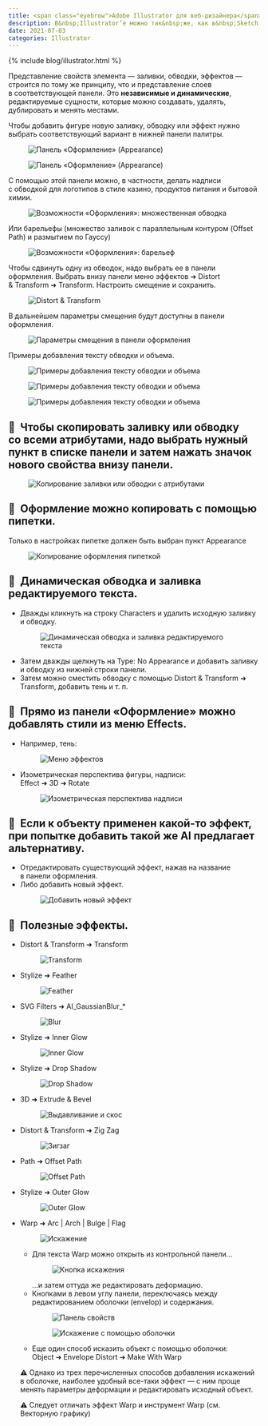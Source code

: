 ```yaml
---
title: <span class="eyebrow">Adobe Illustrator для веб-дизайнера</span> 9.3)&nbsp;«Оформление» (Appearance)&nbsp;— палитра и&nbsp;раздел палитры «Свойства»
description: В&nbsp;Illustrator’е можно так&nbsp;же, как в&nbsp;Sketch’е и&nbsp;Figm’е применять к&nbsp;фигуре несколько заливок и&nbsp;обводок (обводки, кстати, могут быть градиентными). Делается это в&nbsp;палитре Appearance.
date: 2021-07-03
categories: Illustrator
---
```


{% include blog/illustrator.html %}

<p>Представление свойств элемента&nbsp;— заливки, обводки, эффектов&nbsp;— строится по&nbsp;тому&nbsp;же принципу, что и&nbsp;представление слоев в&nbsp;соответствующей панели. Это <b>независимые и&nbsp;динамические</b>, редактируемые сущности, которые можно создавать, удалять, дублировать и&nbsp;менять местами.</p>
<p>Чтобы добавить фигуре новую заливку, обводку или эффект нужно выбрать соответствующий вариант в&nbsp;нижней панели палитры.</p>
<figure><img src="{{ site.assets }}/img/blog/2021/07-03/01-appearance.png" alt="Панель «Оформление» (Appearance)"></figure>
<figure><img src="{{ site.assets }}/img/blog/2021/07-03/02-appearance.png" alt="Панель «Оформление» (Appearance)"></figure>
<p>С&nbsp;помощью этой панели можно, в&nbsp;частности, делать надписи с&nbsp;обводкой для логотипов в&nbsp;стиле казино, продуктов питания и&nbsp;бытовой химии.</p>
<figure><img src="{{ site.assets }}/img/blog/2021/07-03/03-twix.png" alt="Возможности «Оформления»: множественная обводка"></figure>
<p>Или барельефы (множество заливок с&nbsp;параллельным контуром (Offset Path) и&nbsp;размытием по&nbsp;Гауссу)</p>
<figure><img src="{{ site.assets }}/img/blog/2021/07-03/04-emboss.png" alt="Возможности «Оформления»: барельеф"></figure>
<p>Чтобы сдвинуть одну из&nbsp;обводок, надо выбрать ее&nbsp;в&nbsp;панели оформления. Выбрать внизу панели меню эффектов ➜ Distort &amp;&nbsp;Transform ➜ Transform. Настроить смещение и&nbsp;сохранить.</p>
<figure><img src="{{ site.assets }}/img/blog/2021/07-03/05-transform-effect.png" alt="Distort &amp; Transform"></figure>
<p>В&nbsp;дальнейшем параметры смещения будут доступны в&nbsp;панели оформления.</p>
<figure><img src="{{ site.assets }}/img/blog/2021/07-03/06-appearance-attributes.png" alt="Параметры смещения в панели оформления"></figure>
<p>Примеры добавления тексту обводки и&nbsp;объема.</p>
<figure><img src="{{ site.assets }}/img/blog/2021/07-03/07-blend-options.png" alt="Примеры добавления тексту обводки и объема"></figure>
<figure><img src="{{ site.assets }}/img/blog/2021/07-03/08-swatches.png" alt="Примеры добавления тексту обводки и объема"></figure>
<figure><img src="{{ site.assets }}/img/blog/2021/07-03/09-boom.png" alt="Примеры добавления тексту обводки и объема"></figure>

<h2 class="main-subhead is-smaller">🔵&nbsp;&nbsp;Чтобы скопировать заливку или обводку со&nbsp;всеми атрибутами, надо выбрать нужный пункт в&nbsp;списке панели и&nbsp;затем нажать значок нового свойства внизу панели.</h2>
<figure><img src="{{ site.assets }}/img/blog/2021/07-03/10-copy-stroke.png" alt="Копирование заливки или обводки с атрибутами"></figure>

<h2 class="main-subhead is-smaller">🔵&nbsp;&nbsp;Оформление можно копировать с&nbsp;помощью пипетки.</h2>
<p>Только в&nbsp;настройках пипетке должен быть выбран пункт Appearance</p>
<figure><img src="{{ site.assets }}/img/blog/2021/07-03/11-eyedropper-options.png" alt="Копирование оформления пипеткой"></figure>

<h2 class="main-subhead is-smaller">🔵&nbsp;&nbsp;Динамическая обводка и&nbsp;заливка редактируемого текста.</h2>
<ul>
  <li>
    Дважды кликнуть на&nbsp;строку Characters и&nbsp;удалить исходную заливку и&nbsp;обводку.
    <figure><img src="{{ site.assets }}/img/blog/2021/07-03/12-text-stroke-fill.png" alt="Динамическая обводка и заливка редактируемого текста"></figure>
  </li>
  <li>Затем дважды щелкнуть на&nbsp;Type: No&nbsp;Appearance и&nbsp;добавить заливку и&nbsp;обводку из&nbsp;нижней строки панели.</li>
  <li>Затем можно сместить обводку с&nbsp;помощью Distort &amp;&nbsp;Transform ➜ Transform, добавить тень и&nbsp;т.&nbsp;п.</li>
</ul>

<h2 class="main-subhead is-smaller">🔵&nbsp;&nbsp;Прямо из&nbsp;панели «Оформление» можно добавлять стили из&nbsp;меню Effects. </h2>
<ul>
  <li>
    Например, тень:
    <figure><img src="{{ site.assets }}/img/blog/2021/07-03/13-illustrator-effects.png" alt="Меню эффектов"></figure>
  </li>
  <li>
    Изометрическая перспектива фигуры, надписи:<br>
    Effect ➜ 3D ➜ Rotate
    <figure><img src="{{ site.assets }}/img/blog/2021/07-03/14-isometric.png" alt="Изометрическая перспектива надписи"></figure>
  </li>
</ul>


<h2 class="main-subhead is-smaller">🔵&nbsp;&nbsp;Если к&nbsp;объекту применен какой-то эффект, при попытке добавить такой&nbsp;же AI&nbsp;предлагает альтернативу.</h2>
<ul>
  <li>Отредактировать существующий эффект, нажав на&nbsp;название в&nbsp;панели оформления.</li>
  <li>
    Либо добавить новый эффект.
    <figure><img src="{{ site.assets }}/img/blog/2021/07-03/15-appearance-graphic-styles.png" alt="Добавить новый эффект"></figure>
  </li>
</ul>


<h2 class="main-subhead is-smaller">🔵&nbsp;&nbsp;Полезные эффекты.</h2>
<ul>
  <li>
    Distort &amp;&nbsp;Transform ➜ Transform
    <figure><img src="{{ site.assets }}/img/blog/2021/07-03/16-stroke-transform.png" alt="Transform"></figure>
  </li>
  <li>
    Stylize ➜ Feather
    <figure><img src="{{ site.assets }}/img/blog/2021/07-03/17-feather.png" alt="Feather"></figure>
  </li>
  <li>
    SVG Filters ➜ AI_GaussianBlur_*
    <figure><img src="{{ site.assets }}/img/blog/2021/07-03/18-blur.png" alt="Blur"></figure>
  </li>
  <li>
    Stylize ➜ Inner Glow
    <figure><img src="{{ site.assets }}/img/blog/2021/07-03/19-inner-glow.png" alt="Inner Glow"></figure>
  </li>
  <li>
    Stylize ➜ Drop Shadow
    <figure><img src="{{ site.assets }}/img/blog/2021/07-03/20-drop-shadow.png" alt="Drop Shadow"></figure>
  </li>
  <li>
    3D ➜ Extrude &amp;&nbsp;Bevel
    <figure><img src="{{ site.assets }}/img/blog/2021/07-03/21-extrude-bevel-options.png" alt="Выдавливание и скос"></figure>
  </li>
  <li>
    Distort &amp;&nbsp;Transform ➜ Zig Zag
    <figure><img src="{{ site.assets }}/img/blog/2021/07-03/22-zig-zag.png" alt="Зигзаг"></figure>
  </li>
  <li>
    Path ➜ Offset Path
    <figure><img src="{{ site.assets }}/img/blog/2021/07-03/23-offset-path.png" alt="Offset Path"></figure>
  </li>
  <li>
    Stylize ➜ Outer Glow
    <figure><img src="{{ site.assets }}/img/blog/2021/07-03/24-outer-glow.png" alt="Outer Glow"></figure>
  </li>
  <li>
    Warp ➜ Arc&nbsp;| Arch&nbsp;| Bulge&nbsp;| Flag
    <figure><img src="{{ site.assets }}/img/blog/2021/07-03/25-warp-options.png" alt="Искажение"></figure>
    <ul>
      <li>
        Для текста Warp можно открыть из&nbsp;контрольной панели...
        <figure><img src="{{ site.assets }}/img/blog/2021/07-03/26-paragraph-warp.png" alt="Кнопка искажения"></figure>
        ...и затем оттуда&nbsp;же редактировать деформацию.
      </li>
      <li>
        Кнопками в&nbsp;левом углу панели, переключаясь между редактированием оболочки (envelop) и&nbsp;содержания.
        <figure><img src="{{ site.assets }}/img/blog/2021/07-03/27-envelop-warp.png" alt="Панель свойств"></figure>
        <figure><img src="{{ site.assets }}/img/blog/2021/07-03/28-envelop-warp.png" alt="Искажение с помощью оболочки"></figure>
      </li>
      <li>
        Еще один способ исказить объект с&nbsp;помощью оболочки:<br>
        Object ➜ Envelope Distort ➜ Make With Warp
      </li>
    </ul>
    <p>⚠️ Однако из&nbsp;трех перечисленных способов добавления искажений в&nbsp;оболочке, наиболее удобный все-таки эффект&nbsp;— с&nbsp;ним проще менять параметры деформации и&nbsp;редактировать исходный объект.</p>
    <p>⚠️ Следует отличать эффект Warp и&nbsp;инструмент Warp (см. Векторную графику)</p>
  </li>
</ul>

